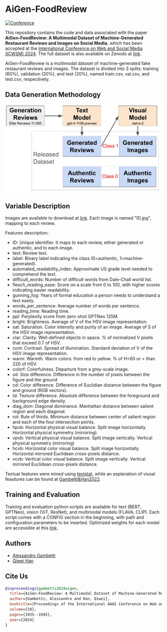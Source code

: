 # AiGen-FoodReview 

[![Conference](https://img.shields.io/badge/ICWSM-2024-blue)](https://www.icwsm.org/2024/)

This repository contains the code and data associated with the paper **AiGen-FoodReview: A Multimodal Dataset of Machine-Generated Restaurant Reviews and Images on Social Media**, which has been accepted at the [International Conference on Web and Social Media (ICWSM) 2024](https://www.icwsm.org/2024/).
The full dataset is also available on Zenodo at [link](https://zenodo.org/records/10511456).

AiGen-FoodReview is a multimodal dataset of machine-generated fake restaurant reviews and images.
The dataset is divided into 3 splits: training (60%), validation (20%), and test (20%), named train.csv, val.csv, and test.csv, respectively. 

## Data Generation Methodology
![alt text](assets/method.jpeg)

## Variable Description
Images are available to download at [link](https://drive.google.com/file/d/1FzBIklsUkNaBKdCWvjbeb3h4PH1zUI3Q/view?usp=sharing).
Each image is named "ID.jpg", mapping to each review. 

Features description: 

- ID: Unique identifier. It maps to each review, either generated or authentic, and to each image. 
- text: Review text.
- label: Binary label indicating the class (0=authentic, 1=machine-generated).
- automated_readability_index: Approximate US grade level needed to comprehend the text.
- difficult_words: Number of difficult words from Dale-Chall world list.
- flesch_reading_ease: Score on a scale from 0 to 100, with higher scores indicating easier readability.
- gunning_fog: Years of formal education a person needs to understand a text easily.
- words_per_sentence: Average number of words per sentence. 
- reading_time: Reading time.
- ppl: Perplexity score from zero-shot GPTNeo 125M. 
- bright: Brightness. Average of V of the HSV image representation.
- sat: Saturation. Color intensity and purity of an image. Average of S of the HSV image representation.
- clar: Clarity. Well-defined objects in space. % of normalized V pixels that exceed 0.7 of HSV.
- cont: Contrast. Spread of illumination. Standard deviation of V of the HSV image representation.
- warm: Warmth. Warm colors: from red to yellow. % of H<60 or $>$ than 220 of HSV.
- colorf: Colorfulness. Departure from a grey-scale image.
- sd: Size difference. Difference in the number of pixels between the figure and the ground
- cd: Color difference. Difference of Euclidian distance between the figure and ground (RGB vectors).
- td: Texture difference. Absolute difference between the foreground and background edge density.
- diag_dom: Diagonal dominance. Manhattan distance between salient region and each diagonal.
- rot: Rule of thirds. Minimum distance between center of salient region and each of the four intersection points.
- hpvb: Horizontal physical visual balance. Split image horizontally. Horizontal physical symmetry (mirroring).
- vpvb: Vertical physical visual balance. Split image vertically. Vertical physical symmetry (mirroring)
- hcvb: Horizontal color visual balance. Split image horizontally. Horizontal mirrored Euclidean cross-pixels distance.
- vcvb: Vertical color visual balance. Split image vertically. Vertical mirrored Euclidean cross-pixels distance.

Textual features were mined using [textstat](https://pypi.org/project/textstat/), while an explanation of viusal feautures can be found at [Gambetti&Han2022](https://www.emerald.com/insight/content/doi/10.1108/IJCHM-09-2021-1206/full/html).

## Training and Evaluation
Training and evaluation python scripts are available for text (BERT, GPTNeo), vision (ViT, ResNet), and multimodal models (FLAVA, CLIP). Each script comes with a CONFIG section in the beginning, with path and configuration parameters to be inserted. Optimized weights for each model are accessible at this [link](https://drive.google.com/file/d/1aYz5G6z9BL7mv9dL-JV2iay25EuKbgqn/view?usp=sharing). 

## Authors
- [Alessandro Gambetti](https://scholar.google.com/citations?user=F0MfEx8AAAAJ&hl=en)
- [Qiwei Han](https://scholar.google.com/citations?user=koBWI88AAAAJ&hl=en)

## Cite Us
```bibtex
@inproceedings{gambetti2024aigen,
  title={AiGen-FoodReview: A Multimodal Dataset of Machine-Generated Restaurant Reviews and Images on Social Media},
  author={Gambetti, Alessandro and Han, Qiwei},
  booktitle={Proceedings of the International AAAI Conference on Web and Social Media},
  volume={18},
  pages={1935--1945},
  year={2024}
}
```